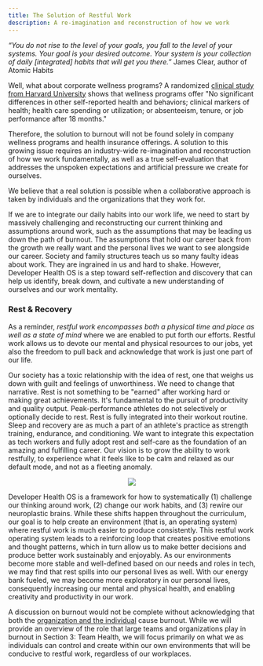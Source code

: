 ```yaml
---
title: The Solution of Restful Work
description: A re-imagination and reconstruction of how we work
---
```


<em>“You do not rise to the level of your goals, you fall to the level of your systems. Your goal is your desired outcome. Your system is your collection of daily [integrated] habits that will get you there.”</em> James Clear, author of Atomic Habits

Well, what about corporate wellness programs? A randomized [clinical study from Harvard University](https://jamanetwork.com/journals/jama/fullarticle/2730614) shows that wellness programs offer "No significant differences in other self-reported health and behaviors; clinical markers of health; health care spending or utilization; or absenteeism, tenure, or job performance after 18 months." 

Therefore, the solution to burnout will not be found solely in company wellness programs and health insurance offerings. A solution to this growing issue requires an industry-wide re-imagination and reconstruction of how we work fundamentally, as well as a true self-evaluation that addresses the unspoken expectations and artificial pressure we create for ourselves. 

We believe that a real solution is possible when a collaborative approach is taken by individuals and the organizations that they work for.

If we are to integrate our daily habits into our work life, we need to start by massively challenging and reconstructing our current thinking and assumptions around work, such as the assumptions that may be leading us down the path of burnout. The assumptions that hold our career back from the growth we really want and the personal lives we want to see alongside our career. Society and family structures teach us so many faulty ideas about work. They are ingrained in us and hard to shake. However, Developer Health OS is a step toward self-reflection and discovery that can help us identify, break down, and cultivate a new understanding of ourselves and our work mentality.

### Rest & Recovery

As a reminder, <em>restful work encompasses both a physical time and place as well as a state of mind</em> where we are enabled to put forth our efforts. Restful work allows us to devote our mental and physical resources to our jobs, yet also the freedom to pull back and acknowledge that work is just one part of our life. 

Our society has a toxic relationship with the idea of rest, one that weighs us down with guilt and feelings of unworthiness. We need to change that narrative. Rest is not something to be "earned" after working hard or making great achievements. It's fundamental to the pursuit of productivity and quality output. Peak-performance athletes do not selectively or optionally decide to rest. Rest is fully integrated into their workout routine. Sleep and recovery are as much a part of an athlete's practice as strength training, endurance, and conditioning. We want to integrate this expectation as tech workers and fully adopt rest and self-care as the foundation of an amazing and fulfilling career. Our vision is to grow the ability to work restfully, to experience what it feels like to be calm and relaxed as our default mode, and not as a fleeting anomaly.

<p align="center">
    <img src="https://basehub.earth/48fd3a0f/eKM80BCfBGxEaCYQnlCGu/1.png">
</p>

Developer Health OS is a framework for how to systematically (1) challenge our thinking around work, (2) change our work habits, and (3) rewire our neuroplastic brains. While these shifts happen throughout the curriculum, our goal is to help create an environment (that is, an operating system) where restful work is much easier to produce consistently. This restful work operating system leads to a reinforcing loop that creates positive emotions and thought patterns, which in turn allow us to make better decisions and produce better work sustainably and enjoyably. As our environments become more stable and well-defined based on our needs and roles in tech, we may find that rest spills into our personal lives as well. With our energy bank fueled, we may become more exploratory in our personal lives, consequently increasing our mental and physical health, and enabling creativity and productivity in our work. 

A discussion on burnout would not be complete without acknowledging that both the [organization and the individual](https://ssir.org/articles/entry/burnout_from_an_organizational_perspective) cause burnout. While we will provide an overview of the role that large teams and organizations play in burnout in Section 3: Team Health, we will focus primarily on what we as individuals can control and create within our own environments that will be conducive to restful work, regardless of our workplaces.